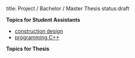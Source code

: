 title: Project / Bachelor / Master Thesis
status:draft


**Topics for Student Assistants**

-   [construction design](thesis/konstruktion.pdf "topics")
- 	[programming C++](thesis/programmierung.pdf)


**Topics for Thesis**